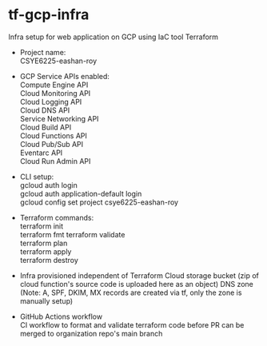 # tf-gcp-infra
Infra setup for web application on GCP using IaC tool Terraform

- Project name:  
CSYE6225-eashan-roy 
  
- GCP Service APIs enabled:  
Compute Engine API  
Cloud Monitoring API  
Cloud Logging API  
Cloud DNS API  
Service Networking API  
Cloud Build API  
Cloud Functions API  
Cloud Pub/Sub API  
Eventarc API  
Cloud Run Admin API  

- CLI setup:  
gcloud auth login   
gcloud auth application-default login  
gcloud config set project csye6225-eashan-roy  

- Terraform commands:  
terraform init  
terraform fmt
terraform validate  
terraform plan  
terraform apply  
terraform destroy  

- Infra provisioned independent of Terraform
Cloud storage bucket (zip of cloud function's source code is uploaded here as an object)
DNS zone (Note: A, SPF, DKIM, MX records are created via tf, only the zone is manually setup)

- GitHub Actions workflow  
CI workflow to format and validate terraform code before PR can be merged to organization repo's main branch